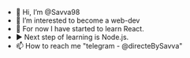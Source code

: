 - 👋 Hi, I’m @Savva98
- 👀 I’m interested to become a web-dev
- 🌱 For now I have started to learn React.
- ▶ Next step of learning is Node.js.
- 📫 How to reach me "telegram - @directeBySavva"

<!---
Savva98/Savva98 is a ✨ special ✨ repository because its `README.md` (this file) appears on your GitHub profile.
You can click the Preview link to take a look at your changes.
--->
